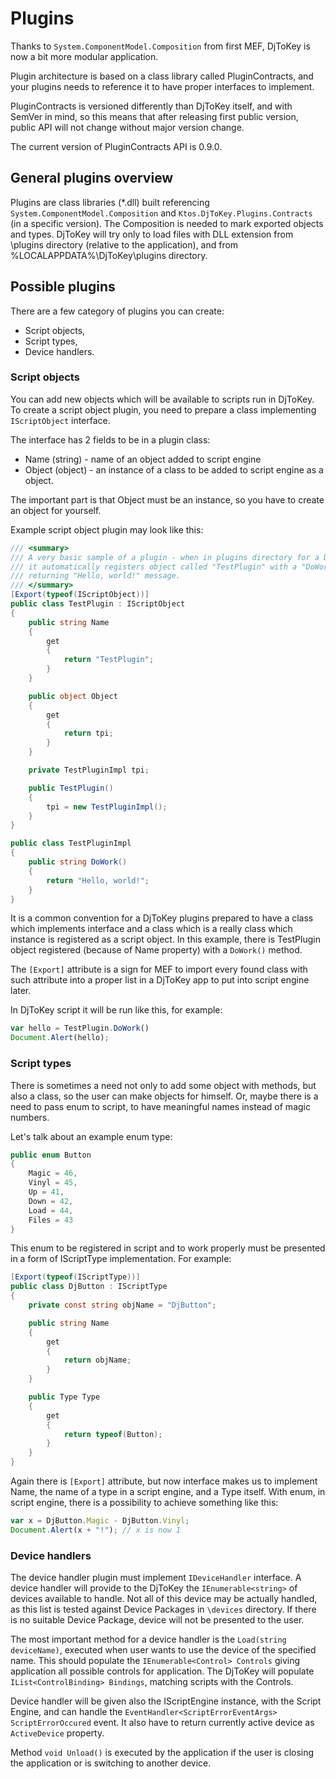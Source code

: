 Plugins
=======

Thanks to `System.ComponentModel.Composition` from first MEF, DjToKey is now
a bit more modular application.

Plugin architecture is based on a class library called PluginContracts, and
your plugins needs to reference it to have proper interfaces to implement.

PluginContracts is versioned differently than DjToKey itself, and with
SemVer in mind, so this means that after releasing first public version,
public API will not change without major version change.

The current version of PluginContracts API is 0.9.0.

## General plugins overview
Plugins are class libraries (*.dll) built referencing `System.ComponentModel.Composition`
and `Ktos.DjToKey.Plugins.Contracts` (in a specific version). The Composition
is needed to mark exported objects and types. DjToKey will try only to load
files with DLL extension from \plugins directory (relative to the application),
and from %LOCALAPPDATA%\DjToKey\plugins directory.

## Possible plugins
There are a few category of plugins you can create:
* Script objects,
* Script types,
* Device handlers.

### Script objects
You can add new objects which will be available to scripts run in DjToKey.
To create a script object plugin, you need to prepare a class implementing
`IScriptObject` interface. 

The interface has 2 fields to be in a plugin class:
* Name (string) - name of an object added to script engine
* Object (object) - an instance of a class to be added to script engine as a object.

The important part is that Object must be an instance, so you have to create
an object for yourself.

Example script object plugin may look like this:

```csharp
/// <summary>
/// A very basic sample of a plugin - when in plugins directory for a DjToKey,
/// it automatically registers object called "TestPlugin" with a "DoWork" method
/// returning "Hello, world!" message.
/// </summary>
[Export(typeof(IScriptObject))]
public class TestPlugin : IScriptObject
{
    public string Name
    {
        get
        {
            return "TestPlugin";
        }
    }

    public object Object
    {
        get
        {
            return tpi;
        }
    }

    private TestPluginImpl tpi;

    public TestPlugin()
    {
        tpi = new TestPluginImpl();
    }
}

public class TestPluginImpl
{
    public string DoWork()
    {
        return "Hello, world!";
    }
}
```

It is a common convention for a DjToKey plugins prepared to have a class which
implements interface and a class which is a really class which instance is
registered as a script object. In this example, there is TestPlugin object
registered (because of Name property) with a `DoWork()` method.

The `[Export]` attribute is a sign for MEF to import every found class with
such attribute into a proper list in a DjToKey app to put into script engine
later.

In DjToKey script it will be run like this, for example:

```javascript
var hello = TestPlugin.DoWork()
Document.Alert(hello);
```

### Script types
There is sometimes a need not only to add some object with methods, but also
a class, so the user can make objects for himself. Or, maybe there is a need
to pass enum to script, to have meaningful names instead of magic numbers.

Let's talk about an example enum type:

```csharp
public enum Button
{
	Magic = 46,
	Vinyl = 45,
	Up = 41,
	Down = 42,
	Load = 44,
	Files = 43
}
```

This enum to be registered in script and to work properly must be presented
in a form of IScriptType implementation. For example:

```csharp
[Export(typeof(IScriptType))]
public class DjButton : IScriptType
{
	private const string objName = "DjButton";

	public string Name
	{
		get
		{
			return objName;
		}
	}

	public Type Type
	{
		get
		{
			return typeof(Button);
		}
	}
}
```

Again there is `[Export]` attribute, but now interface makes us to implement
Name, the name of a type in a script engine, and a Type itself. With enum, in
script engine, there is a possibility to achieve something like this:

```javascript
var x = DjButton.Magic - DjButton.Vinyl;
Document.Alert(x + "!"); // x is now 1
```

### Device handlers
The device handler plugin must implement `IDeviceHandler` interface. A device
handler will provide to the DjToKey the `IEnumerable<string>` of devices
available to handle. Not all of this device may be actually handled, as this
list is tested against Device Packages in `\devices` directory. If there is
no suitable Device Package, device will not be presented to the user.

The most important method for a device handler is the `Load(string deviceName)`,
executed when user wants to use the device of the specified name. This should
populate the `IEnumerable<Control> Controls` giving application all possible
controls for application. The DjToKey will populate `IList<ControlBinding> Bindings`,
matching scripts with the Controls.

Device handler will be given also the IScriptEngine instance, with the Script Engine,
and can handle the `EventHandler<ScriptErrorEventArgs> ScriptErrorOccured` event.
It also have to return currently active device as `ActiveDevice` property.

Method `void Unload()` is executed by the application if the user is closing the
application or is switching to another device.